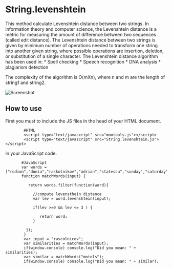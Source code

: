 String.levenshtein
==================

  This method calculate Levenshtein distance between two strings. In information theory and computer 
  science, the Levenshtein distance is a metric for measuring the amount of difference between two 
  sequences (called edit distance). The Levenshtein distance between two strings is given by minimum 
  number of operations needed to transform one string into another given string, where possible operations 
  are insertion, deletion, or substitution of a single character. 
  The Levenshtein distance algorithm has been used in: 
       * Spell checking
       * Speech recognition
       * DNA analysis
       * plagiarism detection

  The complexity of the algorithm is O(mXn), where n and m are the length of string1 and string2.


![Screenshot](http://www.levenshtein.net/images/levenshtein_meilenstein_matrix.gif)


How to use
----------

First you must to include the JS files in the head of your HTML document.

            #HTML
            <script type="text/javascript" src="mootools.js"></script>
            <script type="text/javascript" src="String.levenshtein.js"></script>

In your JavaScript code.

           #JavaScript     
           var words = ["rodion","dunia","raskolnikov","adrian","statescu","sunday","saturday","jquery","mootools","dojo"];
           function matchWords(input) {

              return words.filter(function(word){

                //compute levensthein distance
                var lev = word.levenshtein(input);  

                if(lev >=0 && lev <= 3 ) {

                   return word;
                }

             });    
            }
            var input = "rascolnicov";
            var similarities = matchWords(input);
            if(window.console) console.log("Did you mean: " + similarities);
            var similar = matchWords("motols"); 
            if(window.console) console.log("Did you mean: " + similar);     

